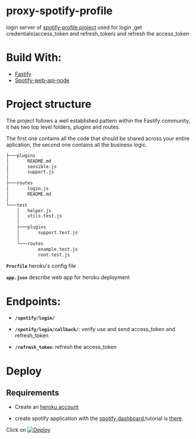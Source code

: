 # proxy-spotify-profile

login server of [spotify-profile project](https://github.com/shelbon/spotify-profile)
used for login ,get credentials(access_token and refresh_token) and refresh the access_token

# Build With:

- [Fastify](https://www.fastify.io)
- [Spotify-web-api-node](https://github.com/thelinmichael/spotify-web-api-node)

# Project structure

The project follows a well established pattern within the Fastify community, it has two top level folders, plugins and routes.

The first one contains all the code that should be shared across your entire aplication, the second one contains all the business logic.

```bash
├───plugins
│       README.md
│       sensible.js
│       support.js
│
├───routes
│       login.js
│       README.md
│
└───test
    │   helper.js
    │   utils.test.js
    │
    ├───plugins
    │       support.test.js
    │
    └───routes
            example.test.js
            root.test.js
```

**`Procfile`** heroku's config file

**`app.json`** describe web app for heroku deployment

# Endpoints:

- **`/spotify/login/`**
- **`/spotify/login/callback/`**: verify use and send access_token and refresh_token

- **`/refresh_token`**: refresh the access_token

# Deploy

## Requirements

- Create an [heroku account](https://signup.heroku.com/login)

- create spotify application with the [spotify dashboard](https://developer.spotify.com/dashboard),tutorial is [there](https://developer.spotify.com/documentation/general/guides/app-settings/#register-your-app).

Click on [![Deploy](https://www.herokucdn.com/deploy/button.svg)](https://heroku.com/deploy)
